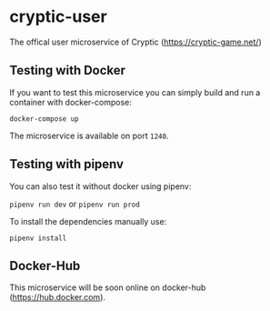 cryptic-user
============

The offical user microservice of Cryptic (https://cryptic-game.net/)

## Testing with Docker

If you want to test this microservice you can simply build and run a container with docker-compose:

`docker-compose up`

The microservice is available on port `1240`.

## Testing with pipenv

You can also test it without docker using pipenv:

`pipenv run dev` or `pipenv run prod`

To install the dependencies manually use:

`pipenv install`

## Docker-Hub

This microservice will be soon online on docker-hub (https://hub.docker.com).
